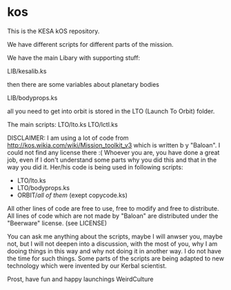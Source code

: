 # kos
This is the KESA kOS repository. 

We have different scripts for different parts of the mission. 

We have the main Libary with supporting stuff: 

LIB/kesalib.ks

then there are some variables about planetary bodies

LIB/bodyprops.ks

all you need to get into orbit is stored in the LTO (Launch To Orbit) folder.

The main scripts: 
LTO/lto.ks
LTO/lctl.ks

DISCLAIMER: I am using a lot of code from http://kos.wikia.com/wiki/Mission_toolkit_v3 which is written b y "Baloan". I could not find any license there :(  Whoever you are, you have done a great job, even if I don't understand some parts why you did this and that in the way you did it. Her/his code is being used in following scripts: 

- LTO/lto.ks
- LTO/bodyprops.ks
- ORBIT/*all of them* (exept copycode.ks)

All other lines of code are free to use, free to modify and free to distribute. All lines of code which are not made by "Baloan" are distributed under the "Beerware" license. (see LICENSE)

You can ask me anything about the scripts, maybe I will anwser you, maybe not, but I will not deepen into a discussion, with the most of you, why I am dooing things in this way and why not doing it in another way. I do not have the time for such things. Some parts of the scripts are being adapted to new technology which were invented by our Kerbal scientist.  

 
Prost, have fun and happy launchings 
WeirdCulture
